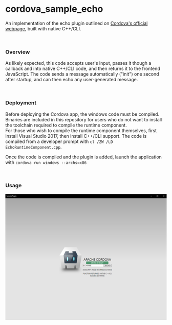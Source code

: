 # cordova_sample_echo

An implementation of the echo plugin outlined on [Cordova's official webpage](https://cordova.apache.org/docs/en/10.x/guide/platforms/windows/plugin.html), built with native C++/CLI. 

<br>

### Overview

As likely expected, this code accepts user's input, passes it though a callback and into native C++/CLI code, and then returns it to the frontend JavaScript. The code sends a message automatically ("init") one second after startup, and can then echo any user-generated message.

<br>

### Deployment

Before deploying the Cordova app, the windows code must be compiled. Binaries are included in this repository for users who do not want to install the toolchain required to compile the runtime component.
<br>
For those who wish to compile the runtime component themselves, first install Visual Studio 2017, then install C++/CLI support. The code is compiled from a developer prompt with `cl /ZW /LD EchoRuntimeComponent.cpp`.

Once the code is compiled and the plugin is added, launch the application with `cordova run windows --archs=x86`

<br> 

### Usage

![Example of the echo function.](docs/Capture.PNG?raw=true "")
